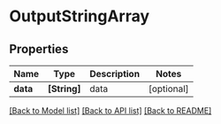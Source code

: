 # OutputStringArray

## Properties
Name | Type | Description | Notes
------------ | ------------- | ------------- | -------------
**data** | **[String]** | data | [optional] 

[[Back to Model list]](../README.md#documentation-for-models) [[Back to API list]](../README.md#documentation-for-api-endpoints) [[Back to README]](../README.md)


